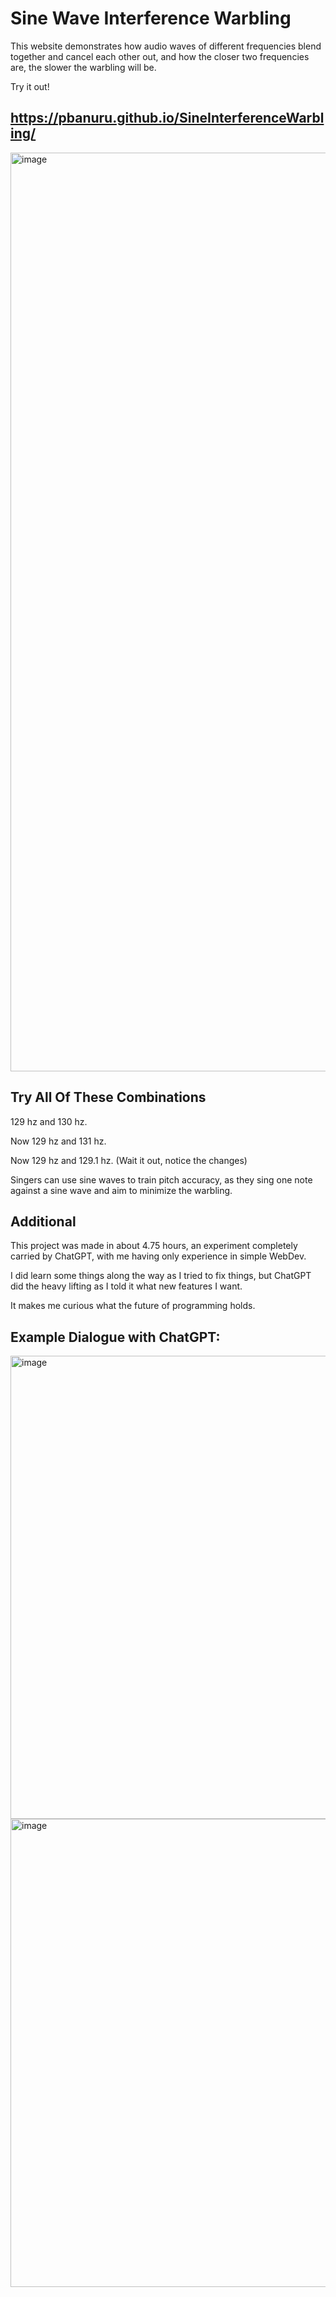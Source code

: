 # Sine Wave Interference Warbling
This website demonstrates how audio waves of different frequencies blend together and cancel each other out, and how the closer two frequencies are, the slower the warbling will be.

Try it out!

## https://pbanuru.github.io/SineInterferenceWarbling/

<img width="1470" alt="image" src="https://user-images.githubusercontent.com/55062649/210276499-3439d02e-2799-4be1-8773-184aa925ab1f.png">

## Try All Of These Combinations
129 hz and 130 hz.

Now 129 hz and 131 hz.

Now 129 hz and 129.1 hz. (Wait it out, notice the changes)

Singers can use sine waves to train pitch accuracy, as they sing one note against a sine wave and aim to minimize the warbling.

## Additional
This project was made in about 4.75 hours, an experiment completely carried by ChatGPT, with me having only experience in simple WebDev.

I did learn some things along the way as I tried to fix things, but ChatGPT did the heavy lifting as I told it what new features I want.

It makes me curious what the future of programming holds.

## Example Dialogue with ChatGPT:
<img width="741" alt="image" src="https://user-images.githubusercontent.com/55062649/210277011-7a623372-9e25-4d08-b384-3f7168338044.png">
<img width="749" alt="image" src="https://user-images.githubusercontent.com/55062649/210277093-a6b9fcd2-f863-4178-bac5-c8951508a2c4.png">


